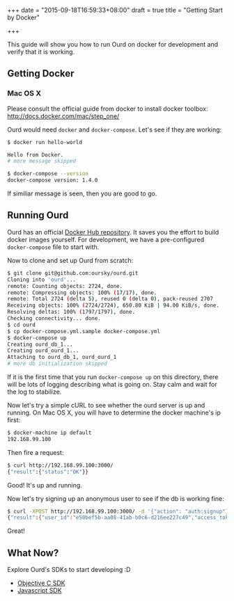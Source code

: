 +++
date = "2015-09-18T16:59:33+08:00"
draft = true
title = "Getting Start by Docker"

+++

This guide will show you how to run Ourd on docker for development and verify that it is working.

## Getting Docker

### Mac OS X

Please consult the official guide from docker to install docker toolbox: http://docs.docker.com/mac/step_one/

Ourd would need `docker` and `docker-compose`. Let's see if they are working:

```bash
$ docker run hello-world

Hello from Docker.
# more message skipped

$ docker-compose --version
docker-compose version: 1.4.0
```

If similiar message is seen, then you are good to go.

## Running Ourd

Ourd has an official [Docker Hub repository](https://hub.docker.com/r/oursky/ourd/). It saves you the effort to build docker images yourself. For development, we have a pre-configured `docker-compose` file to start with.

Now to clone and set up Ourd from scratch:

```bash
$ git clone git@github.com:oursky/ourd.git
Cloning into 'ourd'...
remote: Counting objects: 2724, done.
remote: Compressing objects: 100% (17/17), done.
remote: Total 2724 (delta 5), reused 0 (delta 0), pack-reused 2707
Receiving objects: 100% (2724/2724), 650.80 KiB | 94.00 KiB/s, done.
Resolving deltas: 100% (1797/1797), done.
Checking connectivity... done.
$ cd ourd
$ cp docker-compose.yml.sample docker-compose.yml
$ docker-compose up
Creating ourd_db_1...
Creating ourd_ourd_1...
Attaching to ourd_db_1, ourd_ourd_1
# more db initialization skipped
```

If it is the first time that you run `docker-compose up` on this directory, there will be lots of logging describing what is going on. Stay calm and wait for the log to stabilize.

Now let's try a simple cURL to see whether the ourd server is up and running. On Mac OS X, you will have to determine the docker machine's ip first:

```bash
$ docker-machine ip default
192.168.99.100
```

Then fire a request:

```bash
$ curl http://192.168.99.100:3000/
{"result":{"status":"OK"}}
```

Good! It's up and running.

Now let's try signing up an anonymous user to see if the db is working fine:

```bash
$ curl -XPOST http://192.168.99.100:3000/ -d '{"action": "auth:signup"}'
{"result":{"user_id":"e50bef5b-aa08-41ab-b0c6-d216ee227c49","access_token":"9aeca7b8-c4ae-4948-b5e6-cc2c80940cf1"}}
```

Great!

## What Now?

Explore Ourd's SDKs to start developing :D

* [Objective C SDK](https://github.com/oursky/ODKit)
* [Javascript SDK](https://github.com/oursky/jsourd)
